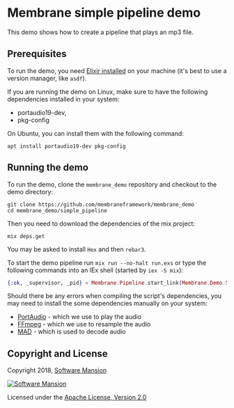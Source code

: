 # Membrane simple pipeline demo

This demo shows how to create a pipeline that plays an mp3 file.

## Prerequisites

To run the demo, you need [Elixir installed](https://elixir-lang.org/install.html) on your machine (it's best to use a version manager, like `asdf`).

If you are running the demo on Linux, make sure to have the following dependencies installed in your system:
- portaudio19-dev,
- pkg-config 

On Ubuntu, you can install them with the following command:
```shell
apt install portaudio19-dev pkg-config
```

## Running the demo

To run the demo, clone the `membrane_demo` repository and checkout to the demo directory:

```shell
git clone https://github.com/membraneframework/membrane_demo
cd membrane_demo/simple_pipeline
```

Then you need to download the dependencies of the mix project:

```shell
mix deps.get
```

You may be asked to install `Hex` and then `rebar3`.

To start the demo pipeline run `mix run --no-halt run.exs` or type the following commands into an IEx shell (started by `iex -S mix`):

```elixir
{:ok, _supervisor, _pid} = Membrane.Pipeline.start_link(Membrane.Demo.SimplePipeline, "sample.mp3")
```

Should there be any errors when compiling the script's dependencies, you may need to install the some dependencies manually on your system:
* [PortAudio](https://www.portaudio.com/) - which we use to play the audio
* [FFmpeg](https://ffmpeg.org/) - which we use to resample the audio
* [MAD](https://www.underbit.com/products/mad/) - which is used to decode audio


## Copyright and License

Copyright 2018, [Software Mansion](https://swmansion.com/?utm_source=git&utm_medium=readme&utm_campaign=membrane)

[![Software Mansion](https://membraneframework.github.io/static/logo/swm_logo_readme.png)](https://swmansion.com/?utm_source=git&utm_medium=readme&utm_campaign=membrane)

Licensed under the [Apache License, Version 2.0](LICENSE)
